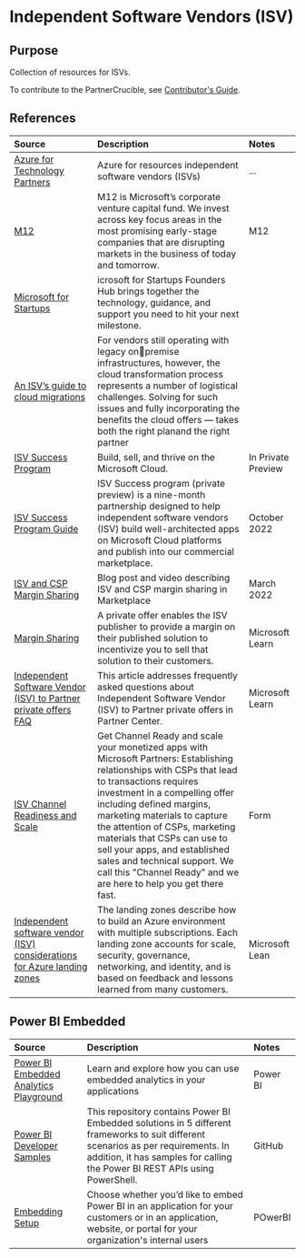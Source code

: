 # Independent Software Vendors (ISV)

## Purpose

Collection of resources for ISVs.

To contribute to the PartnerCrucible, see [Contributor's Guide](ContributorsGuide).

## References

Source | Description | Notes
:----- | :---------- | :----
[Azure for Technology Partners](https://azure.microsoft.com/en-us/partners/azure-technology-partners/)|Azure for resources  independent software vendors (ISVs)|...
[M12](https://m12.vc​)| M12 is Microsoft’s corporate venture capital fund. We invest across key focus areas in the most promising early-stage companies that are disrupting markets in the business of today and tomorrow. | M12
[Microsoft for Startups](https://startups.microsoft.com/)|icrosoft for Startups Founders Hub brings together the technology, guidance, and support you need to hit your next milestone.|
[An ISV’s guide to cloud migrations](https://clouddamcdnprodep.azureedge.net/gdc/gdcj0LGCv/original?ocid=mkto_eml_em553276a1la1?ocid=eml_pg139698_gdc_comm_az&mkt_tok=MTU3LUdRRS0zODIAAAGJDpSZEHv23IXPKuY5L1YkPcSUD8F1IkTrINVkdovQ1XTJDG8kWjZt1lVqmRvPdC7I0-XjqnoLa8KnVUpZY_1_rUHFkegK-pS6lOfHcKWiD8iaO0fuXVo_) | For vendors still operating with legacy onpremise infrastructures, however, the cloud transformation process represents a number of logistical challenges. Solving for such issues and fully incorporating the benefits the cloud offers — takes both the right planand the right partner |
[ISV Success Program](https://www.microsoft.com/en-us/isv) | Build, sell, and thrive on the Microsoft Cloud.| In Private Preview
[ISV Success Program Guide](https://www.microsoft.com/content/dam/microsoft/final/en-us/microsoft-brand/documents/WhyMicrosoftCloudForISVs.pdf) | ISV Success program (private preview) is a nine-month partnership designed to help independent software vendors (ISV) build well-architected apps on Microsoft Cloud platforms and publish into our commercial marketplace. | October 2022
[ISV and CSP Margin Sharing](https://azure.microsoft.com/en-us/blog/scaling-cloud-solutions-to-new-heights-with-microsoft-s-partner-ecosystem/?culture=en-us&country=us) | Blog post and video describing ISV and CSP margin sharing in Marketplace | March 2022
[Margin Sharing](https://learn.microsoft.com/en-ca/partner-center/csp-commercial-marketplace-margins) | A private offer enables the ISV publisher to provide a margin on their published solution to incentivize you to sell that solution to their customers. | Microsoft Learn
[Independent Software Vendor (ISV) to Partner private offers FAQ](https://learn.microsoft.com/en-us/partner-center/marketplace/isv-csp-faq) | This article addresses frequently asked questions about Independent Software Vendor (ISV) to Partner private offers in Partner Center. | Microsoft Learn
[ISV Channel Readiness and Scale](https://forms.office.com/pages/responsepage.aspx?id=v4j5cvGGr0GRqy180BHbR1SFCIzNe21CsbfwhNualy5UMFNaSzJKRkE0VkhVR0wyRk9WUVNWUU5BNS4u) | Get Channel Ready and scale your monetized apps with Microsoft Partners: Establishing relationships with CSPs that lead to transactions requires investment in a compelling offer including defined margins, marketing materials to capture the attention of CSPs, marketing materials that CSPs can use to sell your apps, and established sales and technical support.  We call this "Channel Ready" and we are here to help you get there fast. | Form
[Independent software vendor (ISV) considerations for Azure landing zones](https://learn.microsoft.com/en-ca/azure/cloud-adoption-framework/ready/landing-zone/isv-landing-zone?tabs=mg-env-no%2Cminimal) |The landing zones describe how to build an Azure environment with multiple subscriptions. Each landing zone accounts for scale, security, governance, networking, and identity, and is based on feedback and lessons learned from many customers. | Microsoft Lean

## Power BI Embedded
Source | Description | Notes
:----- | :---------- | :----
[Power BI Embedded Analytics Playground](https://playground.powerbi.com/en-us/) | Learn and explore how you can use embedded analytics in your applications| Power BI
[Power BI Developer Samples](https://github.com/Microsoft/PowerBI-Developer-Samples)| This repository contains Power BI Embedded solutions in 5 different frameworks to suit different scenarios as per requirements. In addition, it has samples for calling the Power BI REST APIs using PowerShell. | GitHub
[Embedding Setup](https://app.powerbi.com/embedsetup) | Choose whether you’d like to embed Power BI in an application for your customers or in an application, website, or portal for your organization's internal users | POwerBI
